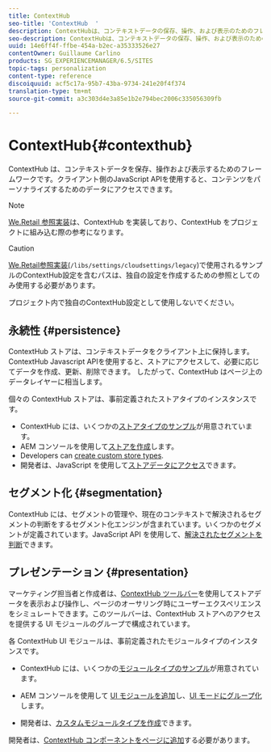 ```yaml
---
title: ContextHub
seo-title: 'ContextHub  '
description: ContextHubは、コンテキストデータの保存、操作、および表示のためのフレームワークです
seo-description: ContextHubは、コンテキストデータの保存、操作、および表示のためのフレームワークです
uuid: 14e6ff4f-ffbe-454a-b2ec-a35333526e27
contentOwner: Guillaume Carlino
products: SG_EXPERIENCEMANAGER/6.5/SITES
topic-tags: personalization
content-type: reference
discoiquuid: acf5c17a-95b7-43ba-9734-241e20f4f374
translation-type: tm+mt
source-git-commit: a3c303d4e3a85e1b2e794bec2006c335056309fb

---
```



# ContextHub{#contexthub}

ContextHub は、コンテキストデータを保存、操作および表示するためのフレームワークです。クライアント側のJavaScript APIを使用すると、コンテンツをパーソナライズするためのデータにアクセスできます。

>[!NOTE]
>
>[We.Retail 参照実装](/help/sites-developing/we-retail.md)は、ContextHub を実装しており、ContextHub をプロジェクトに組み込む際の参考になります。

>[!CAUTION]
>
>[We.Retail参照実装(](/help/sites-developing/we-retail.md)`/libs/settings/cloudsettings/legacy`)で使用されるサンプルのContextHub設定を含むパスは、独自の設定を作成するための参照としてのみ使用する必要があります。
>
>プロジェクト内で独自のContextHub設定として使用しないでください。

## 永続性 {#persistence}

ContextHub ストアは、コンテキストデータをクライアント上に保持します。ContextHub Javascript APIを使用すると、ストアにアクセスして、必要に応じてデータを作成、更新、削除できます。 したがって、ContextHub はページ上のデータレイヤーに相当します。

個々の ContextHub ストアは、事前定義されたストアタイプのインスタンスです。

* ContextHub には、いくつかの[ストアタイプのサンプル](/help/sites-developing/ch-samplestores.md)が用意されています。
* AEM コンソールを使用して[ストアを作成](/help/sites-administering/contexthub-config.md#creating-a-contexthub-store)します。
* Developers can [create custom store types](/help/sites-developing/ch-extend.md#creating-custom-store-candidates).
* 開発者は、JavaScript を使用して[ストアデータにアクセス](/help/sites-developing/ch-adding.md#interacting-with-contexthub-stores)できます。

## セグメント化 {#segmentation}

ContextHub には、セグメントの管理や、現在のコンテキストで解決されるセグメントの判断をするセグメント化エンジンが含まれています。いくつかのセグメントが定義されています。JavaScript API を使用して、[解決されたセグメントを判断](/help/sites-developing/ch-adding.md#determining-resolved-contexthub-segments)できます。

## プレゼンテーション {#presentation}

マーケティング担当者と作成者は、[ContextHub ツールバー](/help/sites-authoring/ch-previewing.md)を使用してストアデータを表示および操作し、ページのオーサリング時にユーザーエクスペリエンスをシミュレートできます。このツールバーは、ContextHub ストアへのアクセスを提供する UI モジュールのグループで構成されています。

各 ContextHub UI モジュールは、事前定義されたモジュールタイプのインスタンスです。

* ContextHub には、いくつかの[モジュールタイプのサンプル](/help/sites-developing/ch-samplemodules.md)が用意されています。
* AEM コンソールを使用して [UI モジュールを追加](/help/sites-administering/contexthub-config.md#adding-a-ui-module)し、[UI モードにグループ化](/help/sites-administering/contexthub-config.md#adding-a-ui-mode)します。

* 開発者は、[カスタムモジュールタイプを作成](/help/sites-developing/ch-extend.md#creating-contexthub-ui-module-types)できます。

開発者は、[ContextHub コンポーネントをページに追加](/help/sites-developing/ch-adding.md)する必要があります。
